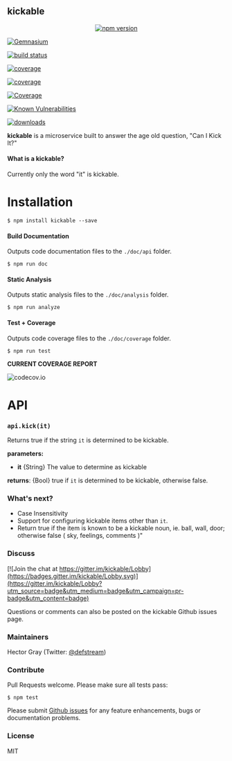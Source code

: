 ## kickable

<p align="center" style="max-width:100%">
  <a href="http://npmjs.com/package/kickable"><img src="https://img.shields.io/npm/v/kickable.svg"
     alt="npm version"></a>

  <a href="https://gemnasium.com/defstream/kickable"><img src="https://img.shields.io/gemnasium/defstream/kickable.svg"
       alt="Gemnasium"></a>

  <a href="https://travis-ci.org/defstream/kickable"><img src="https://img.shields.io/travis/defstream/kickable.svg"
       alt="build status"></a>

  <a href="https://circleci.com/gh/defstream/kickable"><img src="https://img.shields.io/circleci/project/defstream/kickable.svg"
       alt="coverage"></a>

  <a href="https://codecov.io/github/defstream/kickable"><img src="https://img.shields.io/codecov/c/github/defstream/kickable.svg"
    alt="coverage"></a>

  <a href='https://coveralls.io/github/defstream/kickable?branch=master'><img   src='https://coveralls.io/repos/github/defstream/kickable/badge.svg?branch=master&' alt='Coverage' /></a>

  <a href="https://snyk.io/test/github/defstream/kickable"><img src="https://snyk.io/test/github/defstream/kickable/badge.svg" alt="Known Vulnerabilities" data-canonical-src="https://snyk.io/test/github/defstream/kickable"></a>

  <a href="http://npm-stat.com/charts.html?package=kickable"><img src="https://img.shields.io/npm/dm/kickable.svg" alt="downloads"></a>

</p>

**kickable** is a microservice built to answer the age old question, "Can I Kick It?"

#### What is a kickable?
Currently only the word "it" is kickable. 

# Installation

```shell
$ npm install kickable --save
```

#### Build Documentation
Outputs code documentation files to the `./doc/api` folder.

```shell
$ npm run doc
```

#### Static Analysis
Outputs static analysis files to the `./doc/analysis` folder.

```shell
$ npm run analyze
```

#### Test + Coverage
Outputs code coverage files to the `./doc/coverage` folder.

```shell
$ npm run test
```

**CURRENT COVERAGE REPORT**

![codecov.io](https://codecov.io/github/defstream/kickable/branch.svg?branch=master)

# API

### `api.kick(it)`

Returns true if the string `it` is determined to be kickable. 

**parameters:**
- **it**            {String}    The value to determine as kickable

**returns**: {Bool} true if `it` is determined to be kickable, otherwise false.

### What's next?
- Case Insensitivity
- Support for configuring kickable items other than `it`.
- Return true if the item is known to be a kickable noun, ie. ball, wall, door; otherwise false ( sky, feelings, comments )"

### Discuss
[![Join the chat at https://gitter.im/kickable/Lobby](https://badges.gitter.im/kickable/Lobby.svg)](https://gitter.im/kickable/Lobby?utm_source=badge&utm_medium=badge&utm_campaign=pr-badge&utm_content=badge)



Questions or comments can also be posted on the kickable Github issues page.

### Maintainers
Hector Gray (Twitter: <a href="https://twitter.com/defstream">@defstream</a>)

### Contribute
Pull Requests welcome. Please make sure all tests pass:

```shell
$ npm test
```

Please submit <a href="https://github.com/defstream/kickable/issues">Github issues</a> for any feature enhancements, bugs or documentation problems.

### License
MIT